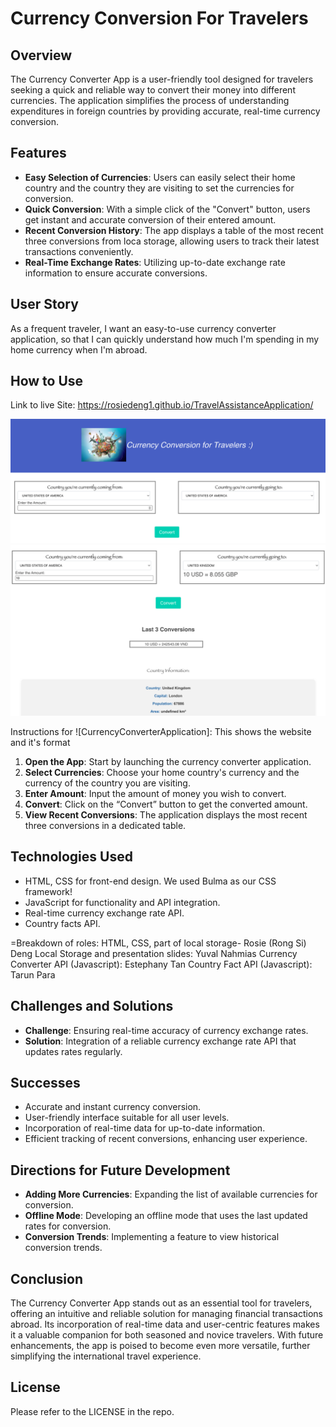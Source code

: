 # Currency Conversion For Travelers 

## Overview
The Currency Converter App is a user-friendly tool designed for travelers seeking a quick and reliable way to convert their money into different currencies. The application simplifies the process of understanding expenditures in foreign countries by providing accurate, real-time currency conversion.

## Features
- **Easy Selection of Currencies**: Users can easily select their home country and the country they are visiting to set the currencies for conversion.
- **Quick Conversion**: With a simple click of the "Convert" button, users get instant and accurate conversion of their entered amount.
- **Recent Conversion History**: The app displays a table of the most recent three conversions from loca storage, allowing users to track their latest transactions conveniently.
- **Real-Time Exchange Rates**: Utilizing up-to-date exchange rate information to ensure accurate conversions.

## User Story
As a frequent traveler, I want an easy-to-use currency converter application, so that I can quickly understand how much I'm spending in my home currency when I'm abroad.

## How to Use

Link to live Site: https://rosiedeng1.github.io/TravelAssistanceApplication/

![CurrencyConverterApplication](assets/images/CurrencyConverterApplication.png)
![WebsiteUsage](assets/images/WebsiteUsage.png)

Instructions for ![CurrencyConverterApplication]: This shows the website and it's format 

1. **Open the App**: Start by launching the currency converter application.
2. **Select Currencies**: Choose your home country's currency and the currency of the country you are visiting.
3. **Enter Amount**: Input the amount of money you wish to convert.
4. **Convert**: Click on the “Convert” button to get the converted amount.
5. **View Recent Conversions**: The application displays the most recent three conversions in a dedicated table.

## Technologies Used
- HTML, CSS for front-end design. We used Bulma as our CSS framework!
- JavaScript for functionality and API integration.
- Real-time currency exchange rate API.
- Country facts API.

=Breakdown of roles: HTML, CSS, part of local storage- Rosie (Rong Si) Deng 
Local Storage and presentation slides: Yuval Nahmias 
Currency Converter API (Javascript): Estephany Tan 
Country Fact API (Javascript): Tarun Para

## Challenges and Solutions
- **Challenge**: Ensuring real-time accuracy of currency exchange rates.
- **Solution**: Integration of a reliable currency exchange rate API that updates rates regularly.

## Successes
- Accurate and instant currency conversion.
- User-friendly interface suitable for all user levels.
- Incorporation of real-time data for up-to-date information.
- Efficient tracking of recent conversions, enhancing user experience.

## Directions for Future Development
- **Adding More Currencies**: Expanding the list of available currencies for conversion.
- **Offline Mode**: Developing an offline mode that uses the last updated rates for conversion.
- **Conversion Trends**: Implementing a feature to view historical conversion trends.

## Conclusion
The Currency Converter App stands out as an essential tool for travelers, offering an intuitive and reliable solution for managing financial transactions abroad. Its incorporation of real-time data and user-centric features makes it a valuable companion for both seasoned and novice travelers. With future enhancements, the app is poised to become even more versatile, further simplifying the international travel experience.

## License

Please refer to the LICENSE in the repo.